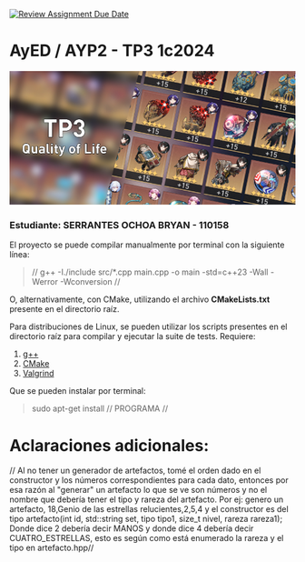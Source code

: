 [![Review Assignment Due Date](https://classroom.github.com/assets/deadline-readme-button-24ddc0f5d75046c5622901739e7c5dd533143b0c8e959d652212380cedb1ea36.svg)](https://classroom.github.com/a/Z4l11-L-)
# AyED / AYP2 - TP3 1c2024

<p align="center">
   <img src="Banner.jpg" alt="TP3: Quality of Life"><br>
</p>

### Estudiante: SERRANTES OCHOA BRYAN - 110158

El proyecto se puede compilar manualmente por terminal con la siguiente línea:

> // g++ -I./include src/*.cpp main.cpp  -o main -std=c++23 -Wall -Werror -Wconversion //

O, alternativamente, con CMake, utilizando el archivo **CMakeLists.txt** presente en el directorio raíz.

Para distribuciones de Linux, se pueden utilizar los scripts presentes en el directorio raíz para compilar y ejecutar
la suite de tests. Requiere:

1. [g++](https://gcc.gnu.org/)
2. [CMake](https://cmake.org/)
3. [Valgrind](https://valgrind.org/)

Que se pueden instalar por terminal:

> sudo apt-get install // PROGRAMA //

# Aclaraciones adicionales:

// Al no tener un generador de artefactos, tomé el orden dado en el constructor y los números correspondientes para cada dato, entonces por esa razón al "generar" un artefacto lo que se ve son números y no el nombre que debería tener el tipo y rareza del artefacto.
Por ej: genero un artefacto,
                     18,Genio de las estrellas relucientes,2,5,4
y el constructor es del tipo artefacto(int id, std::string set, tipo tipo1, size_t nivel, rareza rareza1);
Donde dice 2 debería decir MANOS y donde dice 4 debería decir CUATRO_ESTRELLAS, esto es según como está enumerado la rareza y el tipo en artefacto.hpp//